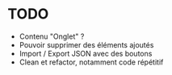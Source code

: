 # TODO

- Contenu "Onglet" ?
- Pouvoir supprimer des éléments ajoutés
- Import / Export JSON avec des boutons
- Clean et refactor, notamment code répétitif
